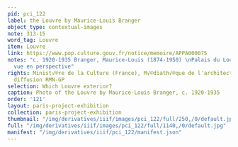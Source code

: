 ```yaml
---
pid: pci_122
label: the Louvre by Maurice-Louis Branger
object_type: contextual-images
note: 313-15
word_tag: Louvre
item: Louvre
link: https://www.pop.culture.gouv.fr/notice/memoire/APPA000075
notes: "c. 1920-1935 Branger, Maurice-Louis (1874-1950) \nPalais du Louvre Colonnade
  vue en perspective"
rights: Minist√®re de la Culture (France), M√©diath√®que de l'architecture et du patrimoine,
  diffusion RMN-GP
selection: Which Louvre exterior?
caption: Photo of the Louvre by Maurice-Louis Branger, c. 1920-1935
order: '121'
layout: paris-project-exhibition
collection: paris-project-exhibition
thumbnail: "/img/derivatives/iiif/images/pci_122/full/250,/0/default.jpg"
full: "/img/derivatives/iiif/images/pci_122/full/1140,/0/default.jpg"
manifest: "/img/derivatives/iiif/pci_122/manifest.json"
---
```

